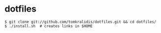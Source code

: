 dotfiles
========
```
$ git clone git://github.com/tomkralidis/dotfiles.git && cd dotfiles/
$ ./install.sh  # creates links in $HOME
```